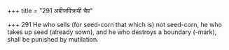 +++
title = "291 अबीजविक्रयी चैव"

+++
291	He who sells (for seed-corn that which is) not seed-corn, he who takes up seed (already sown), and he who destroys a boundary (-mark), shall be punished by mutilation.